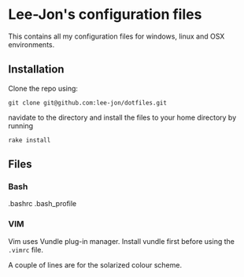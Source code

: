 # Lee-Jon's configuration files

This contains all my configuration files for windows, linux and OSX environments.

## Installation
Clone the repo using:

`git clone git@github.com:lee-jon/dotfiles.git`

navidate to the directory and install the files to your home directory by running

`rake install`



## Files

### Bash
.bashrc
.bash\_profile

### VIM
Vim uses Vundle plug-in manager. Install vundle first before using the `.vimrc` file.

A couple of lines are for the solarized colour scheme.

